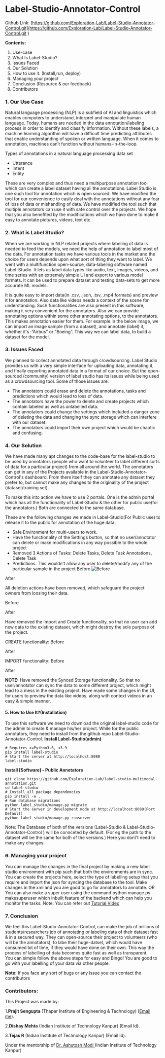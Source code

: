 # Label-Studio-Annotator-Control

Github Link: [https://github.com/Exploration-Lab/Label-Studio-Annotator-Control.git](https://github.com/Exploration-Lab/Label-Studio-Annotator-Control.git
)

**Contents:**
1. Use-case
2. What Is Label-Studio?
3. Issues Faced
4. Our Solution 
5. How to use it. (Install,run, deploy)
6. Managing your project
7. Conclusion (Resource & our feedback)
8. Contributors

### 1. Our Use Case
Natural language processing (NLP) is a subfield of AI and linguistics which enables computers to understand, interpret and manipulate human language. 
Today, humans are needed in the data annotation/labeling process in order to identify and classify information. Without these labels, a machine learning algorithm will have a difficult time predicting attributes that enable understanding of spoken or written language. When it comes to annotation, machines can’t function without humans-in-the-loop.

Types of annotations in a natural language processing data set
- Utterance
- Intent 
- Entity

These are very complex and thus need a multipurpose annotation tool which can create a label dataset having all the annotations. Label Studio is one such tool for annotation which is open sourced. We have modified the tool for our convenience to easily deal with the annotations without any fear of loss of data or mishandling of data. We have modified the tool such that multiple annotators can use it  with safe control over the projects. We hope that you also benefited by the modifications which we have done to make it easy to annotate pictures, videos, text etc.


### 2. What is Label Studio?
When we are working in NLP related projects where labeling of data is needed to feed the models, we need the help of annotation to label most of the data. For annotation tasks we have various tools in the market and the choice for users depends upon what sort of thing they want to label. We went with a multifunction open-source, data-labeling software named Label-Studio.
It lets us label data types like audio, text, images, videos, and time series with an extremely simple UI and export to various model formats. It can be used to prepare dataset and testing data-sets to get more accurate ML models. 

It is quite easy to import data(in .csv, .json, .tsv, .mp4 formats) and preview it for annotation. Also data like videos needs a context of the scene for understanding. Such functionalities are also present in this software, making it very convenient for the annotators. Also we can provide annotating options within some other annotating options, to the annotators. This makes annotation easier for them. For example in the below image, we can import an image sample (from a dataset), and annotate (label) it, whether it's :”Airbus” or ”Boeing”. This way we can label data, to build a dataset for the model.

### 3. Issues Faced
We planned to collect annotated data through crowdsourcing. Label Studio provides us with a very simple interface for uploading data, annotating it, and finally exporting annotated data in a format of our choice. But the open-sourced (community) version of label studio has its issues while being used as a crowdsourcing tool. Some of those issues are:

- The annotators could erase and delete the annotations, tasks and predictions which would lead to loss of data. 
- The annotators have the power to delete and create projects which contain labeled as well as unlabelled data.
- The annotators could change the settings which included a danger zone of deleting the data and changing the sync storage which can interfere with our dataset.
- The annotators could import their own project which would be chaotic and confusing.



### 4. Our Solution
We have made many apt changes to the code-base for the label-studio to be used by annotators (people who want to volunteer to label different sorts of data for a particular project) from all around the world. The annotators can get in any of the Projects available in the Label-Studio-Annotator-Control's dashboard. From there itself they can annotate any dataset they prefer to, but cannot make any changes to the originality of the project (dataset/training set).

To make this into action we have to use 2 portals. One is the admin portal which has all the functionality of Label-Studio & the other for public use(for the annotators.) Both are connected to the same database.

These are the following changes we made in Label-Studio(For Public use) to release it to the public for annotation of the huge data:
- Safe Environment for multi-users to work.
- Have the functionality of the Settings button, so that no user/annotator can delete or make modifications in any way possible to the whole project
- Removed 3 Actions of Tasks: Delete Tasks, Delete Task Annotations, Delete Task 
- Predictions. This wouldn't allow any user to delete/modify any of the particular sample in the project
Before
![Before](https://user-images.githubusercontent.com/71543838/179961321-d66fab80-1a28-4816-ae27-cffeadcfda75.png)

After


All deletion actions have been removed, which safeguard the project owners from loosing their data.

Before


After


Have removed the Import and Create functionality, so that no user can add new data to the existing dataset, which might destroy the sole purpose of the project.

CREATE functionality:
Before

After


IMPORT functionality:
Before


After



**NOTE:** Have removed the Synced Storage functionality. So that no user/annotator can sync the data to some different project, which might lead to a mess in the existing project.
Have made some changes in the UI, for users to preview the data like videos, along with context videos in an easy & simple manner.

#### 5. How to Use It?(Installation)
To use this software we need to download the original label-studio code for the admin to create & manage his/her project. While for the public annotators, they need to install from the github repo Label-Studio-Annotator-Control.
**Install Label-Studio(admin)**
```
# Requires >=Python3.6, <3.9
pip install label-studio
# Start the server at http://localhost:8080
label-studio
```

**Install [Software] - Public Annotators**
```
git clone https://github.com/Exploration-Lab/label-studio-multimodal-annotation.git
cd label-studio
# Install all package dependencies
pip install -e .
# Run database migrations
python label_studio/manage.py migrate
# Start the server in development mode at http://localhost:8080(Port Default)
python label_studio/manage.py runserver
```

Note: The Database of both of the versions (Label-Studio & Label-Studio-Annotator-Control ) will be connceted by default. (For eg the path to the dataset will be the same for both of the versions.) Here you dont’t need to make any changes.



### 6. Managing your project 
You can manage the changes in the final project by making a new label studio environment with pip such that both the environments are in sync. You can create the projects here, select the type of labelling setup that you require and import the json for syncing the database to the tool.
Make changes in the xml and you are good to go for annotators to annotate. 
OR
You can also make a super user using the command python manage.py makesuperuser which inbuilt feature of the backend which can help you monitor the tasks.
Note: You can refer out [Tutorial Video](https://drive.google.com/file/d/1sHGTmhcXgCzvOp9iUgVa6D8rOwb__7i9/view?usp=drivesdk)

### 7. Conclusion
We feel this Label-Studio-Annotator-Control, can make the job of millions of students/researchers job of annotating or labeling data of their dataset fast & in a secured way. They can open-source their project to volunteers (who will be the annotators), to labe their huge-datset, which would have consumed lot of time, if they would have done on their own. 
This way the process of labelling of data becomes quite fast as well as transparent.  
You can simple follow the above steps for easy and Bingo! You are good to go with your labelling of your data via other people. 

**Note:** If you face any sort of bugs or any issue you can contact the contributors



### Contributors:
This Project was made by:

1.**Prajit Sengupta** (Thapar Institute of Engineering & Technology) ([Email me](mailto:ratulsengupta8@gmai.com)).

2.**Dishay Mehta** (Indian Institute of Technology Kanpur) (Email Id).

3.**Tejas R** (Indian Institute of Technology Kanpur) (Email Id).

Under the mentorship of <a href="https://ashutosh-modi.github.io/"> Dr. Ashutosh Modi </a> (Indian Institute of Technology Kanpur)






